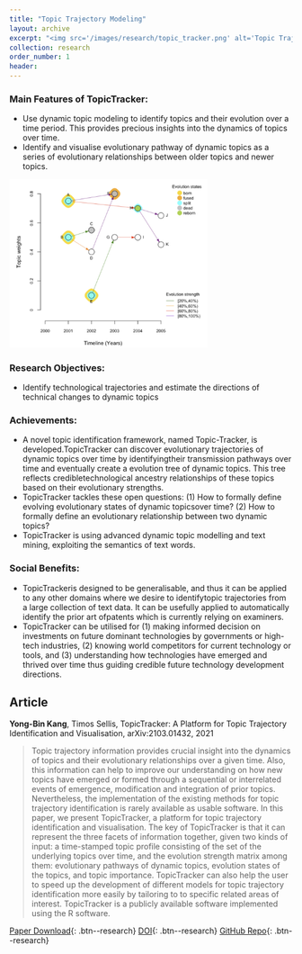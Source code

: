 ```yaml
---
title: "Topic Trajectory Modeling"
layout: archive
excerpt: "<img src='/images/research/topic_tracker.png' alt='Topic Trajectory Model'>"
collection: research
order_number: 1
header: 
---
```


<style>
img {
  max-width: 70%;
  height: auto;
}
</style>

### Main Features of TopicTracker: 
- Use dynamic topic modeling to identify topics and their evolution over a time period. This provides precious insights into the dynamics of topics over time.
- Identify and visualise evolutionary pathway of dynamic topics as a series of evolutionary relationships between older topics and newer topics.

![](/images/research/topic_tracker.png)

### Research Objectives:
 - Identify technological trajectories and estimate the directions of technical changes to dynamic topics

### Achievements:
 - A novel topic identification framework, named Topic-Tracker, is developed.TopicTracker can discover evolutionary trajectories of dynamic topics over time by identifyingtheir transmission pathways over time and eventually create a evolution tree of dynamic topics. This tree reflects credibletechnological ancestry relationships of these topics based on their evolutionary strengths.
 - TopicTracker tackles these open questions: (1) How to formally define evolving evolutionary states of dynamic topicsover time? (2) How to formally define an evolutionary relationship between two dynamic topics?
- TopicTracker is using advanced dynamic topic modelling and text mining, exploiting the semantics of text words.

### Social Benefits:
 - TopicTrackeris designed to be generalisable, and thus it can be applied to any other domains where we desire to identifytopic trajectories from a large collection of text data. It can be usefully applied to automatically identify the prior art ofpatents which is currently relying on examiners.
 - TopicTracker can be utilised for (1) making informed decision on investments on future dominant technologies by governments or high-tech industries, (2) knowing world competitors for current technology or tools, and (3) understanding how technologies have emerged and thrived over time thus guiding credible future technology development directions.

## Article
<b>Yong-Bin Kang</b>, Timos Sellis, TopicTracker: A Platform for Topic Trajectory Identification and Visualisation, arXiv:2103.01432, 2021

> Topic trajectory information provides crucial insight into the dynamics of topics and their evolutionary relationships over a given time. Also, this information can help to improve our understanding on how new topics have emerged or formed through a sequential or interrelated events of emergence, modification and integration of prior topics. Nevertheless, the implementation of the existing methods for topic trajectory identification is rarely available as usable software. In this paper, we present TopicTracker, a platform for topic trajectory identification and visualisation. The key of TopicTracker is that it can represent the three facets of information together, given two kinds of input: a time-stamped topic profile consisting of the set of the underlying topics over time, and the evolution strength matrix among them: evolutionary pathways of dynamic topics, evolution states of the topics, and topic importance. TopicTracker can also help the user to speed up the development of different models for topic trajectory identification more easily by tailoring to to specific related areas of interest.
TopicTracker is a publicly available software implemented using the R software. 

[Paper Download](/files/research/TopicTracker_SoftwareX_2021.pdf){: .btn--research} [DOI](https://arxiv.org/pdf/2103.01432.pdf){: .btn--research} [GitHub Repo](https://github.com/Yongbinkang/SubjectTracker){: .btn--research}
